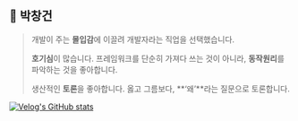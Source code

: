 ## 👋 박창건

> 개발이 주는 **몰입감**에 이끌려 개발자라는 직업을 선택했습니다.
>
>  **호기심**이 많습니다. 프레임워크를 단순히 가져다 쓰는 것이 아니라, **동작원리**를 파악하는 것을 좋아합니다.
>
> 생산적인 **토론**을 좋아합니다. 옳고 그름보다, **‘왜’**라는 질문으로 토론합니다.

 

[![Velog's GitHub stats](https://velog-readme-stats.vercel.app/api?name=pcg0527)](https://velog.io/@pcg0527/%EB%A6%AC%EC%95%A1%ED%8A%B8%EC%99%80-%ED%81%B4%EB%A1%9C%EC%A0%80-2)

